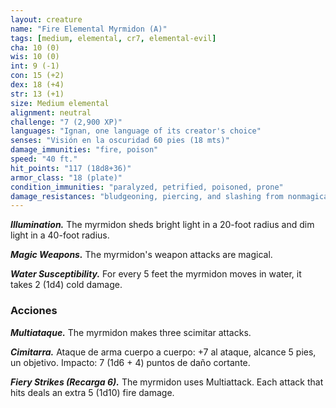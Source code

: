 ```yaml
---
layout: creature
name: "Fire Elemental Myrmidon (A)"
tags: [medium, elemental, cr7, elemental-evil]
cha: 10 (0)
wis: 10 (0)
int: 9 (-1)
con: 15 (+2)
dex: 18 (+4)
str: 13 (+1)
size: Medium elemental
alignment: neutral
challenge: "7 (2,900 XP)"
languages: "Ignan, one language of its creator's choice"
senses: "Visión en la oscuridad 60 pies (18 mts)"
damage_immunities: "fire, poison"
speed: "40 ft."
hit_points: "117 (18d8+36)"
armor_class: "18 (plate)"
condition_immunities: "paralyzed, petrified, poisoned, prone"
damage_resistances: "bludgeoning, piercing, and slashing from nonmagical weapons"
---
```


***Illumination.*** The myrmidon sheds bright light in a 20-foot radius and dim light in a 40-foot radius.

***Magic Weapons.*** The myrmidon's weapon attacks are magical.

***Water Susceptibility.*** For every 5 feet the myrmidon moves in water, it takes 2 (1d4) cold damage.

### Acciones

***Multiataque.*** The myrmidon makes three scimitar attacks.

***Cimitarra.*** Ataque de arma cuerpo a cuerpo: +7 al ataque, alcance 5 pies, un objetivo. Impacto: 7 (1d6 + 4) puntos de daño cortante.

***Fiery Strikes (Recarga 6).*** The myrmidon uses Multiattack. Each attack that hits deals an extra 5 (1d10) fire damage.
